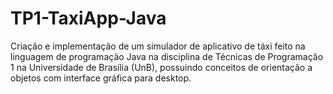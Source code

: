 # TP1-TaxiApp-Java
Criação e implementação de um simulador de aplicativo de táxi feito na linguagem de programação Java na disciplina de Técnicas de Programação 1 na Universidade de Brasília (UnB), possuindo conceitos de orientação a objetos com interface gráfica para desktop.
